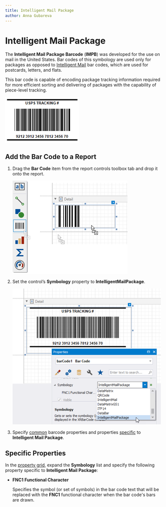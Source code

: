 ```yaml
---
title: Intelligent Mail Package
author: Anna Gubareva
---
```

# Intelligent Mail Package

The **Intelligent Mail Package Barcode** (**IMPB**) was developed for the use on mail in the United States. Bar codes of this symbology are used only for packages as opposed to [Intelligent Mail](intelligent-mail.md) bar codes, which are used for postcards, letters, and flats.

This bar code is capable of encoding package tracking information required for more efficient sorting and delivering of packages with the capability of piece-level tracking.

![](../../../../../images/eurd-win-bar-code-intelligent-mail-package.png)

## Add the Bar Code to a Report

1. Drag the **Bar Code** item from the report controls toolbox tab and drop it onto the report. 

    ![](../../../../../images/drag-and-drop-barcode.png)

2. Set the control’s **Symbology** property to **IntelligentMailPackage**. 

    ![](../../../../../images/intelligent-mail-package-in-designer.png)

3. Specify [common](add-bar-codes-to-a-report.md) barcode properties and properties [specific](#specific-properties) to **Intelligent Mail Package**.

## Specific Properties

In the [property grid](../../report-designer-tools/ui-panels/property-grid-tabbed-view.md), expand the **Symbology** list and specify the following property specific to **Intelligent Mail Package**:

* **FNC1 Functional Character**
	
	Specifies the symbol (or set of symbols) in the bar code text that will be replaced with the **FNC1** functional character when the bar code's bars are drawn.
